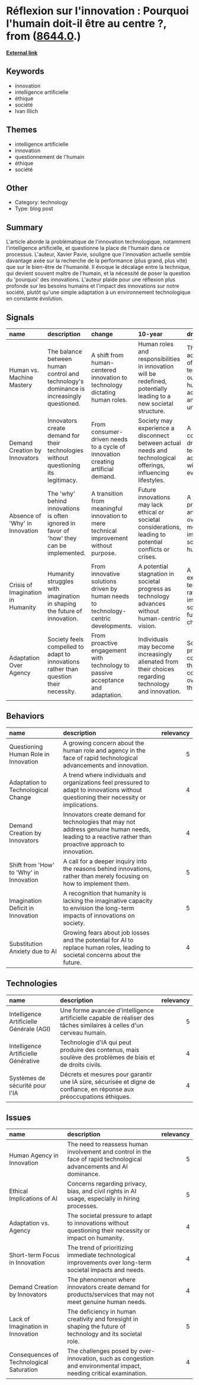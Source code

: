 # __Réflexion sur l'innovation : Pourquoi l'humain doit-il être au centre ?__, from ([8644.0](https://kghosh.substack.com/p/8644.0).)

__[External link](https://usbeketrica-com.translate.goog/fr/article/l-ia-pose-la-question-de-la-place-de-l-humain-dans-l-innovation?utm_source=pocket_saves&_x_tr_sl=fr&_x_tr_tl=en&_x_tr_hl=fr&_x_tr_pto=wapp)__



## Keywords

* innovation
* intelligence artificielle
* éthique
* société
* Ivan Illich

## Themes

* intelligence artificielle
* innovation
* questionnement de l'humain
* éthique
* société

## Other

* Category: technology
* Type: blog post

## Summary

L'article aborde la problématique de l'innovation technologique, notamment l'intelligence artificielle, et questionne la place de l'humain dans ce processus. L'auteur, Xavier Pavie, souligne que l'innovation actuelle semble davantage axée sur la recherche de la performance (plus grand, plus vite) que sur le bien-être de l'humanité. Il évoque le décalage entre la technique, qui devient souvent maître de l'humain, et la nécessité de poser la question du 'pourquoi' des innovations. L'auteur plaide pour une réflexion plus profonde sur les besoins humains et l'impact des innovations sur notre société, plutôt qu'une simple adaptation à un environnement technologique en constante évolution.

## Signals

| name                              | description                                                                              | change                                                                                 | 10-year                                                                                                            | driving-force                                                                              |   relevancy |
|:----------------------------------|:-----------------------------------------------------------------------------------------|:---------------------------------------------------------------------------------------|:-------------------------------------------------------------------------------------------------------------------|:-------------------------------------------------------------------------------------------|------------:|
| Human vs. Machine Mastery         | The balance between human control and technology's dominance is increasingly questioned. | A shift from human-centered innovation to technology dictating human roles.            | Human roles and responsibilities in innovation will be redefined, potentially leading to a new societal structure. | The rapid advancement of AI and technology outpacing human adaptability and understanding. |           4 |
| Demand Creation by Innovators     | Innovators create demand for their technologies without questioning its legitimacy.      | From consumer-driven needs to a cycle of innovation creating artificial demand.        | Society may experience a disconnect between actual needs and technological offerings, influencing lifestyles.      | A culture of consumerism driven by technological advancements without critical evaluation. |           5 |
| Absence of 'Why' in Innovation    | The 'why' behind innovations is often ignored in favor of 'how' they can be implemented. | A transition from meaningful innovation to mere technical improvement without purpose. | Future innovations may lack ethical or societal considerations, leading to potential conflicts or crises.          | A focus on productivity and efficiency over meaningful impact on society and humanity.     |           4 |
| Crisis of Imagination in Humanity | Humanity struggles with imagination in shaping the future of innovation.                 | From innovative solutions driven by human needs to technology-centric developments.    | A potential stagnation in societal progress as technology advances without human-centric vision.                   | A reliance on existing technology rather than imaginative solutions for future challenges. |           3 |
| Adaptation Over Agency            | Society feels compelled to adapt to innovations rather than question their necessity.    | From proactive engagement with technology to passive acceptance and adaptation.        | Individuals may become increasingly alienated from their choices regarding technology and innovation.              | Societal pressure and competition that prioritize conformity over critical thinking.       |           5 |

## Behaviors

| name                                    | description                                                                                                                                             |   relevancy |
|:----------------------------------------|:--------------------------------------------------------------------------------------------------------------------------------------------------------|------------:|
| Questioning Human Role in Innovation    | A growing concern about the human role and agency in the face of rapid technological advancements and innovation.                                       |           5 |
| Adaptation to Technological Change      | A trend where individuals and organizations feel pressured to adapt to innovations without questioning their necessity or implications.                 |           4 |
| Demand Creation by Innovators           | Innovators create demand for technologies that may not address genuine human needs, leading to a reactive rather than proactive approach to innovation. |           4 |
| Shift from 'How' to 'Why' in Innovation | A call for a deeper inquiry into the reasons behind innovations, rather than merely focusing on how to implement them.                                  |           5 |
| Imagination Deficit in Innovation       | A recognition that humanity is lacking the imaginative capacity to envision the long-term impacts of innovations on society.                            |           5 |
| Substitution Anxiety due to AI          | Growing fears about job losses and the potential for AI to replace human roles, leading to societal concerns about the future.                          |           4 |

## Technologies

| name                                     | description                                                                                                            |   relevancy |
|:-----------------------------------------|:-----------------------------------------------------------------------------------------------------------------------|------------:|
| Intelligence Artificielle Générale (AGI) | Une forme avancée d'intelligence artificielle capable de réaliser des tâches similaires à celles d'un cerveau humain.  |           5 |
| Intelligence Artificielle Générative     | Technologie d'IA qui peut produire des contenus, mais soulève des problèmes de biais et de droits civils.              |           4 |
| Systèmes de sécurité pour l'IA           | Décrets et mesures pour garantir une IA sûre, sécurisée et digne de confiance, en réponse aux préoccupations éthiques. |           4 |

## Issues

| name                                     | description                                                                                                          |   relevancy |
|:-----------------------------------------|:---------------------------------------------------------------------------------------------------------------------|------------:|
| Human Agency in Innovation               | The need to reassess human involvement and control in the face of rapid technological advancements and AI dominance. |           5 |
| Ethical Implications of AI               | Concerns regarding privacy, bias, and civil rights in AI usage, especially in hiring processes.                      |           5 |
| Adaptation vs. Agency                    | The societal pressure to adapt to innovations without questioning their necessity or impact on humanity.             |           4 |
| Short-term Focus in Innovation           | The trend of prioritizing immediate technological improvements over long-term societal impacts and needs.            |           4 |
| Demand Creation by Innovators            | The phenomenon where innovators create demand for products/services that may not meet genuine human needs.           |           4 |
| Lack of Imagination in Innovation        | The deficiency in human creativity and foresight in shaping the future of technology and its societal role.          |           5 |
| Consequences of Technological Saturation | The challenges posed by over-innovation, such as congestion and environmental impact, needing critical examination.  |           4 |